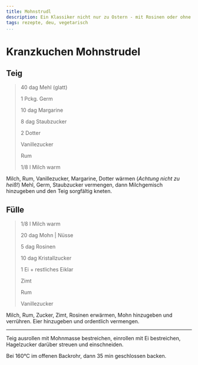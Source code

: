 ```yaml
---
title: Mohnstrudl
description: Ein Klassiker nicht nur zu Ostern - mit Rosinen oder ohne
tags: rezepte, deu, vegetarisch
...
```


# Kranzkuchen Mohnstrudel

## Teig

> 40 dag Mehl (glatt)
>
> 1 Pckg. Germ
>
> 10 dag Margarine
>
> 8 dag Staubzucker
>
> 2 Dotter
>
> Vanillezucker
>
> Rum
>
> 1/8 l Milch warm

Milch, Rum, Vanillezucker, Margarine, Dotter wärmen (*Achtung nicht zu heiß!*)
Mehl, Germ, Staubzucker vermengen, dann Milchgemisch hinzugeben und den Teig
sorgfältig kneten.

## Fülle

> 1/8 l Milch warm
>
> 20 dag Mohn | Nüsse
>
> 5 dag Rosinen
>
> 10 dag Kristallzucker
>
> 1 Ei + restliches Eiklar
>
> Zimt
>
> Rum
>
> Vanillezucker

Milch, Rum, Zucker, Zimt, Rosinen erwärmen, Mohn hinzugeben und verrühren. Eier
hinzugeben und ordentlich vermengen.

--------------------------------------------------------------------------------

Teig ausrollen mit Mohnmasse bestreichen, einrollen mit Ei bestreichen,
Hagelzucker darüber streuen und einschneiden.

Bei 160°C im offenen Backrohr, dann 35 min geschlossen backen.
